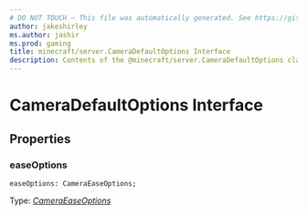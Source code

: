 ```yaml
---
# DO NOT TOUCH — This file was automatically generated. See https://github.com/mojang/minecraftapidocsgenerator to modify descriptions, examples, etc.
author: jakeshirley
ms.author: jashir
ms.prod: gaming
title: minecraft/server.CameraDefaultOptions Interface
description: Contents of the @minecraft/server.CameraDefaultOptions class.
---
```

# CameraDefaultOptions Interface

## Properties

### **easeOptions**
`easeOptions: CameraEaseOptions;`

Type: [*CameraEaseOptions*](CameraEaseOptions.md)
